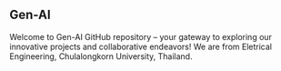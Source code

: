 ## Gen-AI

Welcome to Gen-AI GitHub repository – your gateway to exploring our innovative projects and collaborative endeavors!
We are from Eletrical Engineering, Chulalongkorn University, Thailand.
